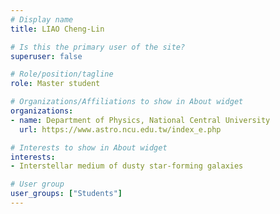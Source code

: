 ```yaml
---
# Display name
title: LIAO Cheng-Lin

# Is this the primary user of the site?
superuser: false

# Role/position/tagline
role: Master student

# Organizations/Affiliations to show in About widget
organizations:
- name: Department of Physics, National Central University
  url: https://www.astro.ncu.edu.tw/index_e.php

# Interests to show in About widget
interests:
- Interstellar medium of dusty star-forming galaxies

# User group
user_groups: ["Students"]
---
```

